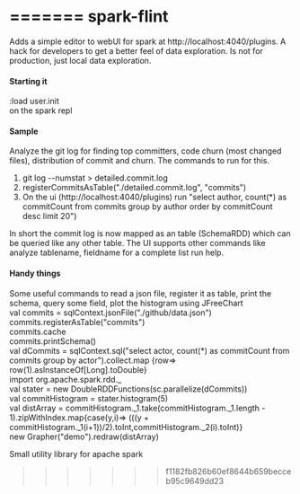 =======
spark-flint
===========

Adds a simple editor to webUI for spark at http://localhost:4040/plugins. A hack for developers to get a better feel of data exploration. Is not for production, just local data exploration.

#### Starting it  

:load user.init  
on the spark repl  

#### Sample  

Analyze the git log for finding top committers, code churn (most changed files), distribution of commit and churn. The commands to run for this.  
1. git log --numstat > detailed.commit.log  
2. registerCommitsAsTable("./detailed.commit.log", "commits")  
3. On the ui (http://localhost:4040/plugins) run "select author, count(*) as commitCount from commits group by author order by commitCount desc limit 20")  

In short the commit log is now mapped as an table (SchemaRDD) which can be queried like any other table. The UI supports other commands like analyze tablename, fieldname  for a complete list run help.


#### Handy things  
Some useful commands to read a json file, register it as table, print the schema, query some field, plot the histogram using JFreeChart  
val commits = sqlContext.jsonFile("./github/data.json")  
commits.registerAsTable("commits")  
commits.cache  
commits.printSchema()  
val dCommits = sqlContext.sql("select actor, count(*) as commitCount from commits group by actor").collect.map {row=> row(1).asInstanceOf[Long].toDouble}  
import org.apache.spark.rdd._  
val stater = new DoubleRDDFunctions(sc.parallelize(dCommits))  
val commitHistogram = stater.histogram(5)  
val distArray = commitHistogram._1.take(commitHistogram._1.length - 1).zipWithIndex.map{case(y,i)=> (((y + commitHistogram._1(i+1))/2).toInt,commitHistogram._2(i).toInt)}  
new Grapher("demo").redraw(distArray)  


Small utility library for apache spark
>>>>>>> f1182fb826b60ef8644b659becceb95c9649dd23
